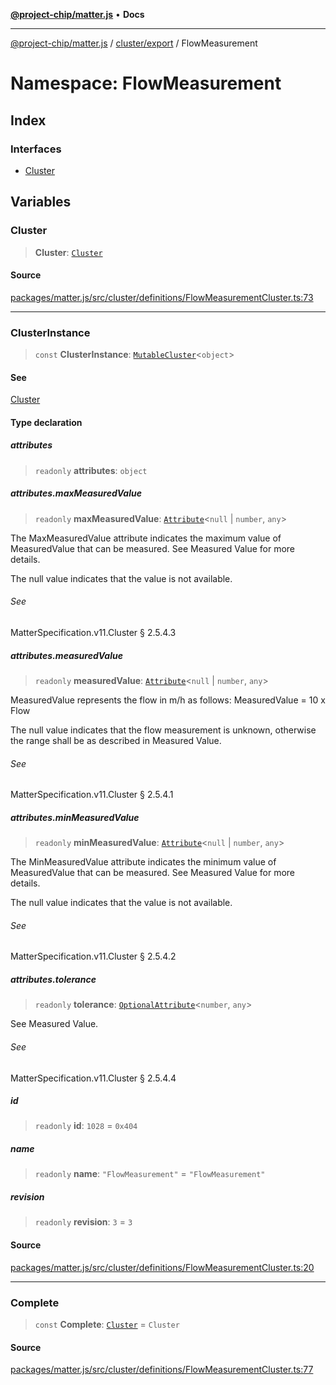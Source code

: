 [**@project-chip/matter.js**](../../../../README.md) • **Docs**

***

[@project-chip/matter.js](../../../../modules.md) / [cluster/export](../../README.md) / FlowMeasurement

# Namespace: FlowMeasurement

## Index

### Interfaces

- [Cluster](interfaces/Cluster.md)

## Variables

### Cluster

> **Cluster**: [`Cluster`](interfaces/Cluster.md)

#### Source

[packages/matter.js/src/cluster/definitions/FlowMeasurementCluster.ts:73](https://github.com/project-chip/matter.js/blob/7a8cbb56b87d4ccf34bec5a9a95ab40a1711324f/packages/matter.js/src/cluster/definitions/FlowMeasurementCluster.ts#L73)

***

### ClusterInstance

> `const` **ClusterInstance**: [`MutableCluster`](../../interfaces/MutableCluster.md)\<`object`\>

#### See

[Cluster](README.md#cluster)

#### Type declaration

##### attributes

> `readonly` **attributes**: `object`

##### attributes.maxMeasuredValue

> `readonly` **maxMeasuredValue**: [`Attribute`](../../interfaces/Attribute.md)\<`null` \| `number`, `any`\>

The MaxMeasuredValue attribute indicates the maximum value of MeasuredValue that can be measured. See
Measured Value for more details.

The null value indicates that the value is not available.

###### See

MatterSpecification.v11.Cluster § 2.5.4.3

##### attributes.measuredValue

> `readonly` **measuredValue**: [`Attribute`](../../interfaces/Attribute.md)\<`null` \| `number`, `any`\>

MeasuredValue represents the flow in m/h as follows: MeasuredValue = 10 x Flow

The null value indicates that the flow measurement is unknown, otherwise the range shall be as described
in Measured Value.

###### See

MatterSpecification.v11.Cluster § 2.5.4.1

##### attributes.minMeasuredValue

> `readonly` **minMeasuredValue**: [`Attribute`](../../interfaces/Attribute.md)\<`null` \| `number`, `any`\>

The MinMeasuredValue attribute indicates the minimum value of MeasuredValue that can be measured. See
Measured Value for more details.

The null value indicates that the value is not available.

###### See

MatterSpecification.v11.Cluster § 2.5.4.2

##### attributes.tolerance

> `readonly` **tolerance**: [`OptionalAttribute`](../../interfaces/OptionalAttribute.md)\<`number`, `any`\>

See Measured Value.

###### See

MatterSpecification.v11.Cluster § 2.5.4.4

##### id

> `readonly` **id**: `1028` = `0x404`

##### name

> `readonly` **name**: `"FlowMeasurement"` = `"FlowMeasurement"`

##### revision

> `readonly` **revision**: `3` = `3`

#### Source

[packages/matter.js/src/cluster/definitions/FlowMeasurementCluster.ts:20](https://github.com/project-chip/matter.js/blob/7a8cbb56b87d4ccf34bec5a9a95ab40a1711324f/packages/matter.js/src/cluster/definitions/FlowMeasurementCluster.ts#L20)

***

### Complete

> `const` **Complete**: [`Cluster`](interfaces/Cluster.md) = `Cluster`

#### Source

[packages/matter.js/src/cluster/definitions/FlowMeasurementCluster.ts:77](https://github.com/project-chip/matter.js/blob/7a8cbb56b87d4ccf34bec5a9a95ab40a1711324f/packages/matter.js/src/cluster/definitions/FlowMeasurementCluster.ts#L77)
